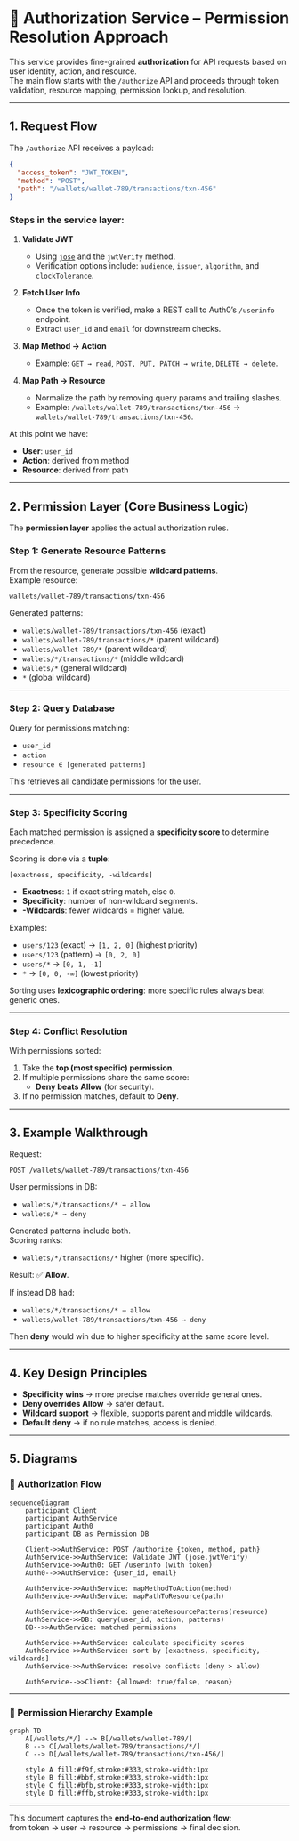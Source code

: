 # 🔐 Authorization Service – Permission Resolution Approach

This service provides fine-grained **authorization** for API requests based on user identity, action, and resource.  
The main flow starts with the `/authorize` API and proceeds through token validation, resource mapping, permission lookup, and resolution.

---

## 1. Request Flow

The `/authorize` API receives a payload:

```json
{
  "access_token": "JWT_TOKEN",
  "method": "POST",
  "path": "/wallets/wallet-789/transactions/txn-456"
}
```

### Steps in the service layer:

1. **Validate JWT**  
   - Using [`jose`](https://github.com/panva/jose) and the `jwtVerify` method.  
   - Verification options include: `audience`, `issuer`, `algorithm`, and `clockTolerance`.

2. **Fetch User Info**  
   - Once the token is verified, make a REST call to Auth0’s `/userinfo` endpoint.  
   - Extract `user_id` and `email` for downstream checks.

3. **Map Method → Action**  
   - Example: `GET → read`, `POST, PUT, PATCH → write`, `DELETE → delete`.

4. **Map Path → Resource**  
   - Normalize the path by removing query params and trailing slashes.  
   - Example: `/wallets/wallet-789/transactions/txn-456` → `wallets/wallet-789/transactions/txn-456`.

At this point we have:
- **User**: `user_id`
- **Action**: derived from method
- **Resource**: derived from path

---

## 2. Permission Layer (Core Business Logic)

The **permission layer** applies the actual authorization rules.

### Step 1: Generate Resource Patterns  
From the resource, generate possible **wildcard patterns**.  
Example resource:  
```
wallets/wallet-789/transactions/txn-456
```

Generated patterns:
- `wallets/wallet-789/transactions/txn-456` (exact)  
- `wallets/wallet-789/transactions/*` (parent wildcard)  
- `wallets/wallet-789/*` (parent wildcard)  
- `wallets/*/transactions/*` (middle wildcard)  
- `wallets/*` (general wildcard)  
- `*` (global wildcard)  

---

### Step 2: Query Database  
Query for permissions matching:
- `user_id`
- `action`
- `resource ∈ [generated patterns]`

This retrieves all candidate permissions for the user.

---

### Step 3: Specificity Scoring  
Each matched permission is assigned a **specificity score** to determine precedence.

Scoring is done via a **tuple**:  
```
[exactness, specificity, -wildcards]
```

- **Exactness**: `1` if exact string match, else `0`.
- **Specificity**: number of non-wildcard segments.
- **-Wildcards**: fewer wildcards = higher value.

Examples:
- `users/123` (exact) → `[1, 2, 0]` (highest priority)  
- `users/123` (pattern) → `[0, 2, 0]`  
- `users/*` → `[0, 1, -1]`  
- `*` → `[0, 0, -∞]` (lowest priority)  

Sorting uses **lexicographic ordering**: more specific rules always beat generic ones.

---

### Step 4: Conflict Resolution  
With permissions sorted:

1. Take the **top (most specific) permission**.
2. If multiple permissions share the same score:
   - **Deny beats Allow** (for security).
3. If no permission matches, default to **Deny**.

---

## 3. Example Walkthrough

Request:
```http
POST /wallets/wallet-789/transactions/txn-456
```

User permissions in DB:
- `wallets/*/transactions/* → allow`
- `wallets/* → deny`

Generated patterns include both.  
Scoring ranks:
- `wallets/*/transactions/*` higher (more specific).  

Result: ✅ **Allow**.  

If instead DB had:
- `wallets/*/transactions/* → allow`
- `wallets/wallet-789/transactions/txn-456 → deny`

Then **deny** would win due to higher specificity at the same score level.  

---

## 4. Key Design Principles

- **Specificity wins** → more precise matches override general ones.
- **Deny overrides Allow** → safer default.
- **Wildcard support** → flexible, supports parent and middle wildcards.
- **Default deny** → if no rule matches, access is denied.

---

## 5. Diagrams

### 🔄 Authorization Flow

```mermaid
sequenceDiagram
    participant Client
    participant AuthService
    participant Auth0
    participant DB as Permission DB

    Client->>AuthService: POST /authorize {token, method, path}
    AuthService->>AuthService: Validate JWT (jose.jwtVerify)
    AuthService->>Auth0: GET /userinfo (with token)
    Auth0-->>AuthService: {user_id, email}

    AuthService->>AuthService: mapMethodToAction(method)
    AuthService->>AuthService: mapPathToResource(path)

    AuthService->>AuthService: generateResourcePatterns(resource)
    AuthService->>DB: query(user_id, action, patterns)
    DB-->>AuthService: matched permissions

    AuthService->>AuthService: calculate specificity scores
    AuthService->>AuthService: sort by [exactness, specificity, -wildcards]
    AuthService->>AuthService: resolve conflicts (deny > allow)

    AuthService-->>Client: {allowed: true/false, reason}
```

---

### 📂 Permission Hierarchy Example

```mermaid
graph TD
    A[/wallets/*/] --> B[/wallets/wallet-789/]
    B --> C[/wallets/wallet-789/transactions/*/]
    C --> D[/wallets/wallet-789/transactions/txn-456/]

    style A fill:#f9f,stroke:#333,stroke-width:1px
    style B fill:#bbf,stroke:#333,stroke-width:1px
    style C fill:#bfb,stroke:#333,stroke-width:1px
    style D fill:#ffb,stroke:#333,stroke-width:1px
```

---

This document captures the **end-to-end authorization flow**:  
from token → user → resource → permissions → final decision.
